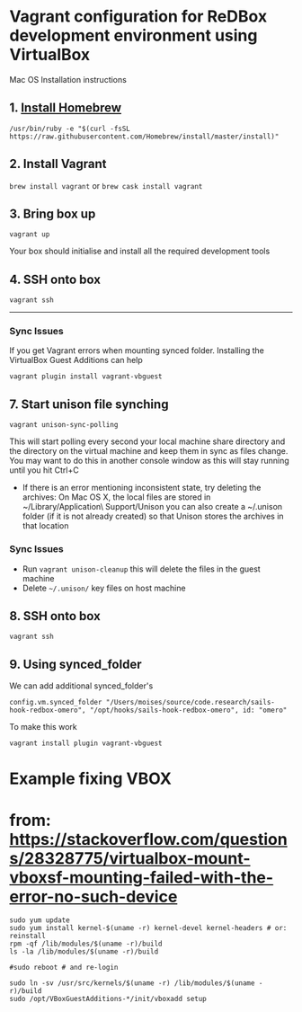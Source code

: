 Vagrant configuration for ReDBox development environment using VirtualBox
====================

Mac OS Installation instructions
## 1. [Install Homebrew](http://brew.sh/)
`/usr/bin/ruby -e "$(curl -fsSL https://raw.githubusercontent.com/Homebrew/install/master/install)"`

## 2. Install Vagrant
`brew install vagrant`
or
`brew cask install vagrant`

## 3. Bring box up
`vagrant up`

Your box should initialise and install all the required development tools

## 4. SSH onto box
`vagrant ssh`

---
### Sync Issues

If you get Vagrant errors when mounting synced folder. Installing the VirtualBox Guest Additions can help

`vagrant plugin install vagrant-vbguest`

## 7. Start unison file synching
`vagrant unison-sync-polling`

This will start polling every second your local machine share directory and the directory on the virtual machine and keep them in sync as files change. You may want to do this in another console window as this will stay running until you hit Ctrl+C

- If there is an error mentioning inconsistent state, try deleting the archives:
    On Mac OS X, the local files are stored in ~/Library/Application\ Support/Unison you can also create a ~/.unison folder (if it is not already created) so that Unison stores the archives in that location

### Sync Issues

- Run `vagrant unison-cleanup` this will delete the files in the guest machine
- Delete `~/.unison/` key files on host machine

## 8. SSH onto box
`vagrant ssh`

## 9. Using synced_folder

We can add additional synced_folder's

```
config.vm.synced_folder "/Users/moises/source/code.research/sails-hook-redbox-omero", "/opt/hooks/sails-hook-redbox-omero", id: "omero"
```

To make this work

```
vagrant install plugin vagrant-vbguest
```


# Example fixing VBOX
# from: https://stackoverflow.com/questions/28328775/virtualbox-mount-vboxsf-mounting-failed-with-the-error-no-such-device

```
sudo yum update
sudo yum install kernel-$(uname -r) kernel-devel kernel-headers # or: reinstall
rpm -qf /lib/modules/$(uname -r)/build
ls -la /lib/modules/$(uname -r)/build
```

```
#sudo reboot # and re-login
```

```
sudo ln -sv /usr/src/kernels/$(uname -r) /lib/modules/$(uname -r)/build
sudo /opt/VBoxGuestAdditions-*/init/vboxadd setup
```

